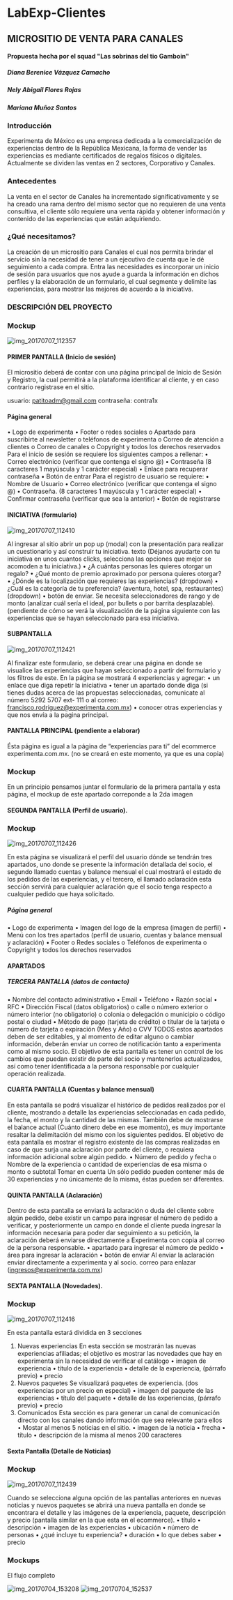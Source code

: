 # LabExp-Clientes
## MICROSITIO DE VENTA PARA CANALES

#### Propuesta hecha por el squad "Las sobrinas del tio Gamboin"
##### Diana Berenice Vázquez Camacho
##### Nely Abigail Flores Rojas
##### Mariana Muñoz Santos

### Introducción
  Experimenta de México es una empresa dedicada a la comercialización de experiencias dentro de
la República Mexicana, la forma de vender las experiencias es mediante certificados de regalos
físicos o digitales. Actualmente se dividen las ventas en 2 sectores, Corporativo y Canales.

### Antecedentes
  La venta en el sector de Canales ha incrementado significativamente y se ha creado una rama
dentro del mismo sector que no requieren de una venta consultiva, el cliente sólo requiere una
venta rápida y obtener información y contenido de las experiencias que están adquiriendo.

### ¿Qué necesitamos?
  La creación de un micrositio para Canales el cual nos permita brindar el servicio sin la necesidad de
tener a un ejecutivo de cuenta que le dé seguimiento a cada compra. Entra las necesidades es
incorporar un inicio de sesión para usuarios que nos ayude a guarda la información en dichos
perfiles y la elaboración de un formulario, el cual segmente y delimite las experiencias, para
mostrar las mejores de acuerdo a la iniciativa.

### DESCRIPCIÓN DEL PROYECTO
### Mockup 
 ![img_20170707_112357](https://user-images.githubusercontent.com/25911904/27967330-3d703140-6308-11e7-8d45-384cdf82aae1.jpg)
 
#### PRIMER PANTALLA (Inicio de sesión)
  El micrositio deberá de contar con una página principal de Inicio de Sesión y Registro, la cual
permitirá a la plataforma identificar al cliente, y en caso contrario registrase en el sitio.

usuario: patitoadm@gmail.com
contraseña: contra1x

#### Página general

• Logo de experimenta
• Footer
o redes sociales
o Apartado para suscribirte al newsletter
o teléfonos de experimenta
o Correo de atención a clientes
o Correo de canales
o Copyright y todos los derechos reservados
Para el inicio de sesión se requiere los siguientes campos a rellenar:
• Correo electrónico (verificar que contenga el signo @)
• Contraseña (8 caracteres 1 mayúscula y 1 carácter especial)
• Enlace para recuperar contraseña
• Botón de entrar
Para el registro de usuario se requiere:
• Nombre de Usuario
• Correo electrónico (verificar que contenga el signo @)
• Contraseña. (8 caracteres 1 mayúscula y 1 carácter especial)
• Confirmar contraseña (verificar que sea la anterior)
• Botón de registrarse

#### INICIATIVA (formulario)

![img_20170707_112410](https://user-images.githubusercontent.com/25911904/27967516-f1e28574-6308-11e7-9076-a55a151cb913.jpg)

  Al ingresar al sitio abrir un pop up (modal) con la presentación para realizar un cuestionario y así
construir tu iniciativa.
texto (Déjanos ayudarte con tu iniciativa en unos cuantos clicks, selecciona las opciones que mejor
se acomoden a tu iniciativa.)
• ¿A cuántas personas les quieres otorgar un regalo?
• ¿Qué monto de premio aproximado por persona quieres otorgar?
• ¿Dónde es la localización que requieres las experiencias? (dropdown)
• ¿Cuál es la categoría de tu preferencia? (aventura, hotel, spa, restaurantes)
(dropdown)
• botón de enviar.
Se necesita seleccionadores de rango y de monto (analizar cuál sería el ideal, por bullets o por
barrita desplazable).
(pendiente de cómo se verá la visualización de la página siguiente con las experiencias que se
hayan seleccionado para esa iniciativa.

#### SUBPANTALLA

![img_20170707_112421](https://user-images.githubusercontent.com/25911904/27967334-3d7e30d8-6308-11e7-9700-234a8be57ccb.jpg)

  Al finalizar este formulario, se deberá crear una página en donde se visualice las experiencias que
hayan seleccionado a partir del formulario y los filtros de este.
En la página se mostrará 4 experiencias y agregar:
• un enlace que diga repetir la iniciativa
• tener un apartado donde diga (si tienes dudas acerca de las propuestas
seleccionadas, comunicate al número 5292 5707 ext- 111 o al
correo: francisco.rodriguez@experimenta.com.mx)
• conocer otras experiencias y que nos envía a la pagina principal.

#### PANTALLA PRINCIPAL (pendiente a elaborar)
  Ésta página es igual a la página de “experiencias para ti” del ecommerce experimenta.com.mx.
(no se creará en este momento, ya que es una copia)

### Mockup 
En un principio pensamos juntar el formulario de la primera pantalla y esta página, el mockup de este apartado correponde a la 2da imagen

#### SEGUNDA PANTALLA (Perfil de usuario).

### Mockup
![img_20170707_112426](https://user-images.githubusercontent.com/25911904/27967332-3d7b805e-6308-11e7-9404-89fce89be056.jpg)

  En esta página se visualizará el perfil del usuario dónde se tendrán tres apartados, uno donde se
presente la información detallada del socio, el segundo llamado cuentas y balance mensual el cual
mostrará el estado de los pedidos de las experiencias, y el tercero, el llamado aclaración esta
sección servirá para cualquier aclaración que el socio tenga respecto a cualquier pedido que haya
solicitado.

##### Página general
• Logo de experimenta
• Imagen del logo de la empresa (imagen de perfil)
• Menú con los tres apartados (perfil de usuario, cuentas y balance mensual y aclaración)
• Footer
o Redes sociales
o Teléfonos de experimenta
o Copyright y todos los derechos reservados

#### APARTADOS
##### TERCERA PANTALLA (datos de contacto)
• Nombre del contacto administrativo
• Email
• Teléfono
• Razón social
• RFC
• Dirección Fiscal (datos obligatorios)
o calle
o número exterior
o número interior (no obligatorio)
o colonia
o delegación o municipio
o código postal
o ciudad
• Método de pago (tarjeta de crédito)
o titular de la tarjeta
o número de tarjeta
o expiración (Mes y Año)
o CVV
  TODOS estos apartados deben de ser editables, y al momento de editar alguno o cambiar
información, deberán enviar un correo de notificación tanto a experimenta como al mismo socio.
El objetivo de esta pantalla es tener un control de los cambios que puedan existir de parte del
socio y mantenerlos actualizados, así como tener identificada a la persona responsable por
cualquier operación realizada.

#### CUARTA PANTALLA (Cuentas y balance mensual)
  En esta pantalla se podrá visualizar el histórico de pedidos realizados por el cliente, mostrando a
detalle las experiencias seleccionadas en cada pedido, la fecha, el monto y la cantidad de las
mismas. También debe de mostrarse el balance actual (Cuánto dinero debe en ese momento), es
muy importante resaltar la delimitación del mismo con los siguientes pedidos.
  El objetivo de esta pantalla es mostrar el registro existente de las compras realizadas en caso de
que surja una aclaración por parte del cliente, o requiera información adicional sobre algún
pedido.
• Número de pedido y fecha
o Nombre de la experiencia
o cantidad de experiencias de esa misma
o monto
o subtotal
Tomar en cuenta
Un sólo pedido pueden contener más de 30 experiencias y no únicamente de la misma, éstas
pueden ser diferentes.
#### QUINTA PANTALLA (Aclaración)
  Dentro de esta pantalla se enviará la aclaración o duda del cliente sobre algún pedido, debe existir
un campo para ingresar el número de pedido a verificar, y posteriormente un campo en donde el
cliente pueda ingresar la información necesaria para poder dar seguimiento a su petición, la
aclaración deberá enviarse directamente a Experimenta con copia al correo de la persona
responsable.
• apartado para ingresar el número de pedido
• área para ingresar la aclaración
• botón de enviar
  Al enviar la aclaración enviar directamente a experimenta y al socio.
correo para enlazar (ingresos@experimenta.com.mx)

#### SEXTA PANTALLA (Novedades).

### Mockup
![img_20170707_112416](https://user-images.githubusercontent.com/25911904/27967328-3d5f9696-6308-11e7-9346-883219fee908.jpg)

En esta pantalla estará dividida en 3 secciones
1. Nuevas experiencias
En esta sección se mostrarán las nuevas experiencias afiliadas; el objetivo es mostrar las
novedades que hay en experimenta sin la necesidad de verificar el catálogo
• imagen de experiencia
• título de la experiencia
• detalle de la experiencia, (párrafo previo)
• precio
2. Nuevos paquetes
Se visualizará paquetes de experiencia. (dos experiencias por un precio en especial)
• imagen del paquete de las experiencias
• título del paquete
• detalle de las experiencias, (párrafo previo)
• precio
3. Comunicados
Esta sección es para generar un canal de comunicación directo con los canales dando información
que sea relevante para ellos
• Mostar al menos 5 noticias en el sitio.
• imagen de la noticia
• frecha
• título
• descripción de la misma al menos 200 caracteres

#### Sexta Pantalla (Detalle de Noticias)

### Mockup 
![img_20170707_112439](https://user-images.githubusercontent.com/25911904/27967331-3d7a4298-6308-11e7-9eb8-0cf285efe4ee.jpg)

  Cuando se selecciona alguna opción de las pantallas anteriores en nuevas noticias y nuevos
paquetes se abrirá una nueva pantalla en donde se encontrara el detalle y las imágenes de la
experiencia, paquete, descripción y precio (pantalla similar en la que esta en el ecommerce).
• título
• descripción
• imagen de las experiencias
• ubicación
• número de personas
• ¿qué incluye tu experiencia?
• duración
• lo que debes saber
• precio

### Mockups

El flujo completo

![img_20170704_153208](https://user-images.githubusercontent.com/25911904/27966824-45a57372-6306-11e7-8d7a-aad9057b92e3.jpg)
![img_20170704_152537](https://user-images.githubusercontent.com/25911904/27966829-47d42bb6-6306-11e7-8a75-822100f9df0b.jpg)
